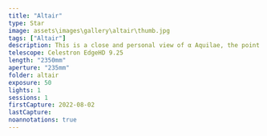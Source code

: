 ```yaml
---
title: "Altair"
type: Star
image: assets\images\gallery\altair\thumb.jpg
tags: ["Altair"]
description: This is a close and personal view of α Aquilae, the point of the Summer Triangle known as Altair. Single 55-second exposure at 2,035mm focal length.
telescope: Celestron EdgeHD 9.25
length: "2350mm"
aperture: "235mm"
folder: altair
exposure: 50  
lights: 1
sessions: 1
firstCapture: 2022-08-02
lastCapture:
noannotations: true
---
```

